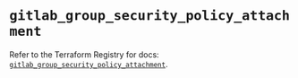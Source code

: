# `gitlab_group_security_policy_attachment`

Refer to the Terraform Registry for docs: [`gitlab_group_security_policy_attachment`](https://registry.terraform.io/providers/gitlabhq/gitlab/17.3.0/docs/resources/group_security_policy_attachment).
